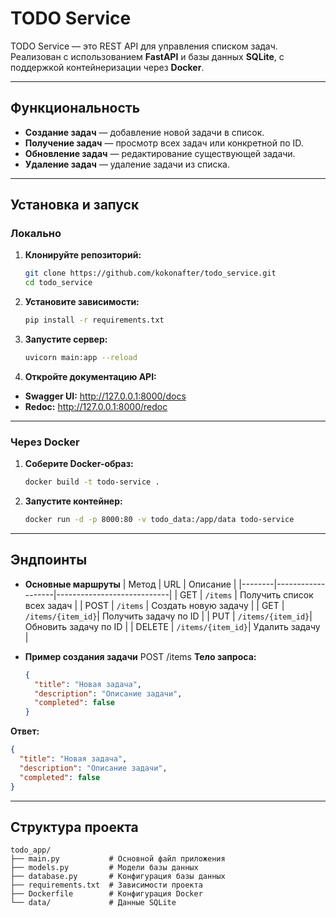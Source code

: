 # TODO Service

TODO Service — это REST API для управления списком задач. Реализован с использованием **FastAPI** и базы данных **SQLite**, с поддержкой контейнеризации через **Docker**.

---

## Функциональность
- **Создание задач** — добавление новой задачи в список.
- **Получение задач** — просмотр всех задач или конкретной по ID.
- **Обновление задач** — редактирование существующей задачи.
- **Удаление задач** — удаление задачи из списка.

---

## Установка и запуск

### Локально
1. **Клонируйте репозиторий:**
   ```bash
   git clone https://github.com/kokonafter/todo_service.git
   cd todo_service
2. **Установите зависимости:**
   ```bash
   pip install -r requirements.txt
3. **Запустите сервер:**
   ```bash
   uvicorn main:app --reload
4. **Откройте документацию API:**
- **Swagger UI:** http://127.0.0.1:8000/docs
- **Redoc:** http://127.0.0.1:8000/redoc

---

### Через Docker
1. **Соберите Docker-образ:**
   ```bash
   docker build -t todo-service .
2. **Запустите контейнер:**
   ```bash
   docker run -d -p 8000:80 -v todo_data:/app/data todo-service

---

## Эндпоинты
- **Основные маршруты**
  | Метод  | URL               | Описание                   |
  |--------|-------------------|----------------------------|
  | GET    | `/items`          | Получить список всех задач |
  | POST   | `/items`          | Создать новую задачу       |
  | GET    | `/items/{item_id}`| Получить задачу по ID      |
  | PUT    | `/items/{item_id}`| Обновить задачу по ID      |
  | DELETE | `/items/{item_id}`| Удалить задачу             |



- **Пример создания задачи**
POST /items
**Тело запроса:**
   ```json
   {
     "title": "Новая задача",
     "description": "Описание задачи",
     "completed": false
   }
**Ответ:**
   ```json
   {
     "title": "Новая задача",
     "description": "Описание задачи",
     "completed": false
   }
```

---

## Структура проекта
```
todo_app/
├── main.py           # Основной файл приложения
├── models.py         # Модели базы данных
├── database.py       # Конфигурация базы данных
├── requirements.txt  # Зависимости проекта
├── Dockerfile        # Конфигурация Docker
└── data/             # Данные SQLite

   



